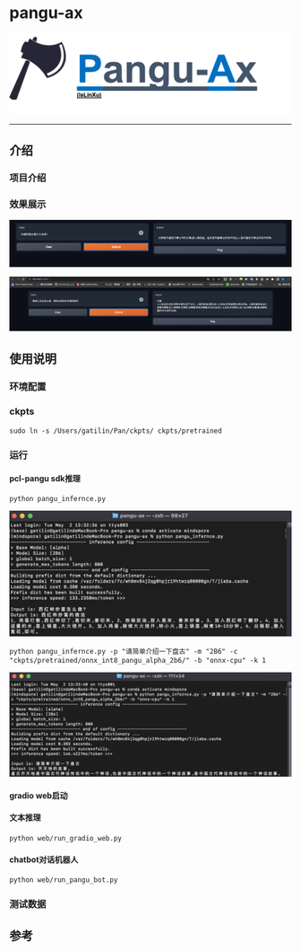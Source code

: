 # pangu-ax

![banner](./figure/banner.png)



---

## 介绍

### 项目介绍

### 效果展示

![test1](./figure/test1.png)

![test1](./figure/test2.png)



## 使用说明





### 环境配置



### ckpts

```
sudo ln -s /Users/gatilin/Pan/ckpts/ ckpts/pretrained
```

### 运行

#### pcl-pangu sdk推理

```shell
python pangu_infernce.py
```

![infer_demo1](./figure/infer_demo1.png)

```shell
python pangu_infernce.py -p "请简单介绍一下盘古" -m "2B6" -c "ckpts/pretrained/onnx_int8_pangu_alpha_2b6/" -b "onnx-cpu" -k 1 
```

![infer_demo2](./figure/infer_demo2.png)

#### gradio web启动

#### 文本推理

```shell
python web/run_gradio_web.py
```



#### chatbot对话机器人

```shell
python web/run_pangu_bot.py
```



### 测试数据



## 参考




